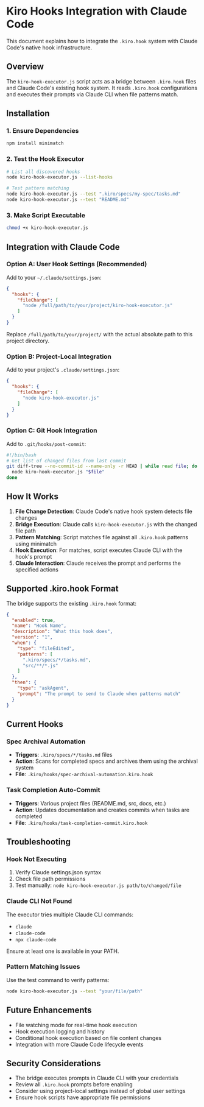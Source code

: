 # Kiro Hooks Integration with Claude Code

This document explains how to integrate the `.kiro.hook` system with Claude Code's native hook infrastructure.

## Overview

The `kiro-hook-executor.js` script acts as a bridge between `.kiro.hook` files and Claude Code's existing hook system. It reads `.kiro.hook` configurations and executes their prompts via Claude CLI when file patterns match.

## Installation

### 1. Ensure Dependencies
```bash
npm install minimatch
```

### 2. Test the Hook Executor
```bash
# List all discovered hooks
node kiro-hook-executor.js --list-hooks

# Test pattern matching
node kiro-hook-executor.js --test ".kiro/specs/my-spec/tasks.md"
node kiro-hook-executor.js --test "README.md"
```

### 3. Make Script Executable
```bash
chmod +x kiro-hook-executor.js
```

## Integration with Claude Code

### Option A: User Hook Settings (Recommended)

Add to your `~/.claude/settings.json`:

```json
{
  "hooks": {
    "fileChange": [
      "node /full/path/to/your/project/kiro-hook-executor.js"
    ]
  }
}
```

Replace `/full/path/to/your/project/` with the actual absolute path to this project directory.

### Option B: Project-Local Integration

Add to your project's `.claude/settings.json`:

```json
{
  "hooks": {
    "fileChange": [
      "node kiro-hook-executor.js"
    ]
  }
}
```

### Option C: Git Hook Integration

Add to `.git/hooks/post-commit`:

```bash
#!/bin/bash
# Get list of changed files from last commit
git diff-tree --no-commit-id --name-only -r HEAD | while read file; do
  node kiro-hook-executor.js "$file"
done
```

## How It Works

1. **File Change Detection**: Claude Code's native hook system detects file changes
2. **Bridge Execution**: Claude calls `kiro-hook-executor.js` with the changed file path
3. **Pattern Matching**: Script matches file against all `.kiro.hook` patterns using minimatch
4. **Hook Execution**: For matches, script executes Claude CLI with the hook's prompt
5. **Claude Interaction**: Claude receives the prompt and performs the specified actions

## Supported .kiro.hook Format

The bridge supports the existing `.kiro.hook` format:

```json
{
  "enabled": true,
  "name": "Hook Name",
  "description": "What this hook does",
  "version": "1",
  "when": {
    "type": "fileEdited",
    "patterns": [
      ".kiro/specs/*/tasks.md",
      "src/**/*.js"
    ]
  },
  "then": {
    "type": "askAgent",
    "prompt": "The prompt to send to Claude when patterns match"
  }
}
```

## Current Hooks

### Spec Archival Automation
- **Triggers**: `.kiro/specs/*/tasks.md` files
- **Action**: Scans for completed specs and archives them using the archival system
- **File**: `.kiro/hooks/spec-archival-automation.kiro.hook`

### Task Completion Auto-Commit  
- **Triggers**: Various project files (README.md, src, docs, etc.)
- **Action**: Updates documentation and creates commits when tasks are completed
- **File**: `.kiro/hooks/task-completion-commit.kiro.hook`

## Troubleshooting

### Hook Not Executing
1. Verify Claude settings.json syntax
2. Check file path permissions
3. Test manually: `node kiro-hook-executor.js path/to/changed/file`

### Claude CLI Not Found
The executor tries multiple Claude CLI commands:
- `claude`
- `claude-code` 
- `npx claude-code`

Ensure at least one is available in your PATH.

### Pattern Matching Issues
Use the test command to verify patterns:
```bash
node kiro-hook-executor.js --test "your/file/path"
```

## Future Enhancements

- File watching mode for real-time hook execution
- Hook execution logging and history
- Conditional hook execution based on file content changes
- Integration with more Claude Code lifecycle events

## Security Considerations

- The bridge executes prompts in Claude CLI with your credentials
- Review all `.kiro.hook` prompts before enabling
- Consider using project-local settings instead of global user settings
- Ensure hook scripts have appropriate file permissions
